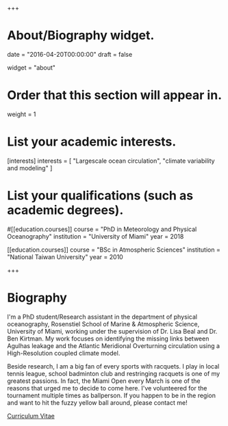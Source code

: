 +++
# About/Biography widget.

date = "2016-04-20T00:00:00"
draft = false

widget = "about"

# Order that this section will appear in.
weight = 1

# List your academic interests.
[interests]
  interests = [
    "Largescale ocean circulation",
    "climate variability and modeling"
  ]

# List your qualifications (such as academic degrees).
#[[education.courses]]
  course = "PhD in Meteorology and Physical Oceanography"
  institution = "University of Miami"
  year = 2018

[[education.courses]]
  course = "BSc in Atmospheric Sciences"
  institution = "National Taiwan University"
  year = 2010

+++

# Biography

I'm a PhD student/Research assistant in the department of physical oceanography, Rosenstiel School of Marine & Atmospheric Science, University of Miami, working under the supervision of Dr. Lisa Beal and Dr. Ben Kirtman. My work focuses on identifying the missing links between Agulhas leakage and the Atlantic Meridional Overturning circulation using a High-Resolution coupled climate model.  

Beside research, I am a big fan of every sports with racquets. I play in local tennis league, school badminton club and restringing racquets is one of my greatest passions. In fact, the Miami Open every March is one of the reasons that urged me to decide to come here. I've volunteered for the tournament multiple times as ballperson. If you happen to be in the region and want to hit the fuzzy yellow ball around, please contact me!

[Curriculum Vitae](/pdf/cv_2017.pdf)